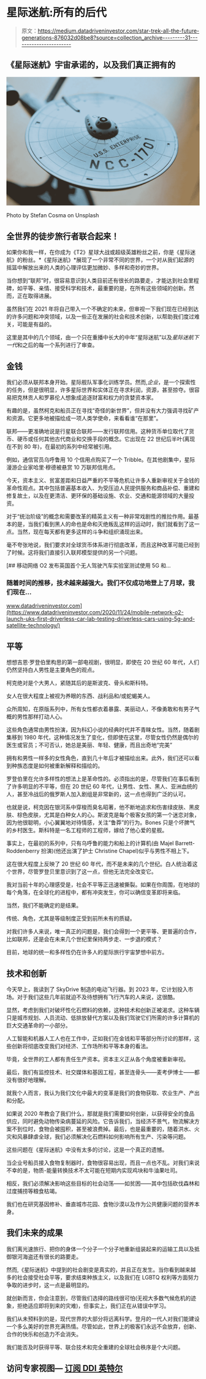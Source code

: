 # 星际迷航:所有的后代

> 原文：<https://medium.datadriveninvestor.com/star-trek-all-the-future-generations-876032d08be8?source=collection_archive---------31----------------------->

## 《星际迷航》宇宙承诺的，以及我们真正拥有的

![](img/144711fb2cf2cf4c0db00c1777a43f7c.png)

Photo by Stefan Cosma on Unsplash

## 全世界的徒步旅行者联合起来！

如果你和我一样，在你成为《T2》星球大战或超级英雄粉丝之前，你是《星际迷航》的粉丝。*《星际迷航》*展现了一个非常不同的世界，一个对从我们起源的摇篮中解放出来的人类的心理评估更加微妙、多样和奇妙的世界。

当你想到“联邦”时，很容易意识到人类目前还有很长的路要走，才能达到社会里程碑，如平等、亲情、接受科学和技术，最重要的是，在所有这些领域的创新。然而，正在取得进展。

虽然我们在 2021 年将自己带入一个不确定的未来，但审视一下我们现在已经到达的许多问题和冲突领域，以及一些正在发展的社会和技术创新，以帮助我们度过难关，可能是有益的。

这里是其中的几个领域，由一个只在重播中长大的中年“星际迷航”以及*星际迷航下一代*和之后的每一个系列进行了审查。

## 金钱

我们必须从联邦本身开始。星际舰队军事化训练学员。然而,*企业*，是一个探索性的任务，但是很明显，许多星际世界和实体正在寻求利润，资源，甚至掠夺。很容易把克林贡人和罗慕伦人想象成追逐财富和权力的贪婪资本家。

有趣的是，虽然柯克和船员正在寻找“奇怪的新世界”，但并没有大力强调寻找矿产和资源。它更多地被描绘成一项人类学使命，来看看谁“在那里”。

联邦——更准确地说是行星联合联邦——发行联邦信用。这种货币单位取代了货币、硬币或任何其他古代商业和交换手段的概念。它出现在 22 世纪后半叶(离现在不到 80 年)，在最初的系列中经常被引用。

例如，通信官员乌呼鲁用 10 个信用点购买了一个 Tribble。在其他剧集中，星际漫游企业家哈里·穆德被悬赏 10 万联邦信用点。

今天，资本主义、贫富差距和日益严重的不平等危机让许多人重新审视关于金钱的革命性观点。其中包括普遍基本收入、为受压迫人民提供服务和商品补偿、重建和修复故土，以及在更清洁、更环保的基础设施、农业、交通和能源领域的大量投资。

对于“统治阶级”的概念和需要改革的精英主义有一种非常戏剧性的推拉作用。最基本的是，当我们看到黑人的命也是命和灭绝叛乱这样的运动时，我们就看到了这一点。当然，现在每天都有更多这样的斗争和组织涌现出来。

毫不夸张地说，我们要求对全球货币体系进行彻底改革，而且这种改革可能已经到了时候。这将我们直接引入联邦模型提供的另一个问题。

[](https://www.datadriveninvestor.com/2020/11/24/mobile-network-o2-launch-uks-first-driverless-car-lab-testing-driverless-cars-using-5g-and-satellite-technology/) [## 移动网络 O2 发布英国首个无人驾驶汽车实验室测试使用 5G 和…

### 随着时间的推移，技术越来越强大。我们不仅成功地登上了月球，我们现在…

www.datadriveninvestor.com](https://www.datadriveninvestor.com/2020/11/24/mobile-network-o2-launch-uks-first-driverless-car-lab-testing-driverless-cars-using-5g-and-satellite-technology/) 

## 平等

想想吉恩·罗登伯里构思的第一部电视剧，很明显，即使在 20 世纪 60 年代，人们仍然坚持白人男性是主要角色的观点。

柯克绝对是个大男人，紧随其后的是斯波克、骨头和斯科特。

女人在很大程度上被视为养眼的东西、战利品和/或蛇蝎美人。

众所周知，在原版系列中，所有女性都衣着暴露、美丽动人，不像勇敢和有男子气概的男性那样打动人心。

这些角色通常由男性扮演，因为科幻小说的经典时代并不青睐女性。当然，随着剧集移到 1980 年代，这种情况发生了变化，但即使在这里，尽管女性仍然是偶尔的医生或官员；不可否认，她总是美丽、年轻、健康，而且出奇地“完美”

拥有和男性一样多的女性角色，直到几十年后才被描绘出来。此外，我们还可以看到种族态度是如何被重新解释和描绘的。

罗登伯里在允许多样性的想法上是革命性的。必须指出的是，尽管我们在事后看到了许多明显的不平等，但在 20 世纪 60 年代，让男性、女性、黑人、亚洲血统的人，甚至冷战后的俄罗斯人加入剧组是非常新的，这一点也得到广泛的认可。

也就是说，柯克因在银河系中穿梭而臭名昭著，他不断地追求和伤害绿皮肤、黑皮肤、棕色皮肤，尤其是白种女人的心。斯波克是每个极客女孩的第一个迷恋对象，因为他很聪明，小心翼翼地对待情感，关注“鲁莽”的行为。Bones 只是个坏脾气的乡村医生。斯科特是一名工程师的工程师，嫁给了他心爱的星舰。

事实上，在最初的系列中，只有乌呼鲁的能力和船上的计算机(由 Majel Barrett-Roddenberry 扮演)(他还出演了护士 Christine Chapel)似乎与男性不相上下。

这在很大程度上反映了 20 世纪 60 年代，而不是未来的几个世纪。白人统治着这个世界，尽管罗登贝里意识到了这一点，但他无法完全改变它。

我对当前十年的心理感受是，社会不平等正迅速被撕裂。如果在你周围，在地球的每个角落，在全球化的进程中，都有冲突发生，你可以确信变革即将来临。

当然，我们不能确定的是结果。

传统、角色，尤其是等级制度正受到前所未有的质疑。

对我们许多人来说，唯一真正的问题是，我们会得到一个更平等、更普遍的合作，比如联邦，还是会在未来几个世纪里保持两步走、一步退的模式？

目前，地球的统一和多样性仍在许多人的星际旅行宇宙梦想中前方。

## 技术和创新

今天早上，我读到了 SkyDrive 制造的电动飞行器。到 2023 年，它计划投入市场。对于我们这些几年前就迫不及待想拥有飞行汽车的人来说，这很酷。

显然，考虑到我们对破坏性化石燃料的依赖，这种技术和创新正被渴求。这种车辆只是城市规划、人员流动、低排放替代方案以及我们驾驶它们所需的许多计算机的巨大交通革命的一小部分。

人工智能和机器人工人也在工作中，正如我们在金钱和平等部分所讨论的那样，这些创新将彻底改变我们对经济、工作场所和平等本身的看法。

毕竟，全世界的工人都有责任生产资本。资本主义正从各个角度被重新审视。

最后，我们有监控技术、社交媒体和基因工程，甚至连骨头——麦考伊博士——都没有很好地理解。

就我个人而言，我认为我们文化中最大的变革是我们的食物获取、农业生产、产出和分配。

如果说 2020 年教会了我们什么，那就是我们需要如何创新，以获得安全的食品供应，同时避免动物传染病蔓延的风险。它告诉我们，当经济不景气，物流解决方案不到位时，食物会被囤积，甚至被浪费掉。最后，也是最重要的，随着洪水、火灾和风暴肆虐全球，我们必须解决化石燃料如何影响所有生产、污染等问题。

这些问题在《星际迷航》中没有太多的讨论，这是一个真正的遗憾。

当企业号船员接入食物复制器时，食物很容易出现，而且一点也不乱。对我们来说不幸的是，物质-能量转换技术不太可能在短期内实现鸡块和牛油果吐司。

相反，我们必须解决影响这些目标的社会动荡——如贫困——其中包括砍伐森林和过度捕捞等粮食枯竭。

我们也在研究基因修补、垂直城市花园、食物沙漠以及作为公共健康问题的营养本身。

## 我们未来的成果

我们离光速旅行、把你的身体一个分子一个分子地重新组装起来的运输工具以及抵御银河海盗还有很长的路要走。

然而,《星际迷航》中提到的社会剧变是真实的，并且正在发生。当你看到越来越多的社会接受社会平等，要求结束种族主义，以及我们在 LGBTQ 权利等方面努力争取的进步时，这一点是最明显的。

就创新而言，你会注意到，尽管我们选择的路线很可怕(无视大多数气候危机的迹象，拒绝适应即将到来的灾难)，但事实上，我们正在从错误中学习。

我们从未预料到的是，现代世界的大部分将远离科学。登月的一代人对我们能建设一个多么美好的世界充满热情。尽管如此，世界上的极客们永远不会放弃，创新、合作的快乐和创造力不会消失。

我们能否及时获得平等、联合技术和完全重建的全球社会秩序是个大问题。

## 访问专家视图— [订阅 DDI 英特尔](https://datadriveninvestor.com/ddi-intel)
